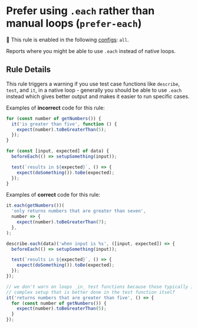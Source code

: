 # Prefer using `.each` rather than manual loops (`prefer-each`)

<!-- RULE_NOTICE -- Generated by `yarn tools:regenerate-docs` -->

<!-- prettier-ignore -->
💼 This rule is enabled in the following [configs](https://github.com/jest-community/eslint-plugin-jest#shareable-configurations): `all`.

<!-- /RULE_NOTICE -->

Reports where you might be able to use `.each` instead of native loops.

## Rule Details

This rule triggers a warning if you use test case functions like `describe`,
`test`, and `it`, in a native loop - generally you should be able to use `.each`
instead which gives better output and makes it easier to run specific cases.

Examples of **incorrect** code for this rule:

```js
for (const number of getNumbers()) {
  it('is greater than five', function () {
    expect(number).toBeGreaterThan(5);
  });
}

for (const [input, expected] of data) {
  beforeEach(() => setupSomething(input));

  test(`results in ${expected}`, () => {
    expect(doSomething()).toBe(expected);
  });
}
```

Examples of **correct** code for this rule:

```js
it.each(getNumbers())(
  'only returns numbers that are greater than seven',
  number => {
    expect(number).toBeGreaterThan(7);
  },
);

describe.each(data)('when input is %s', ([input, expected]) => {
  beforeEach(() => setupSomething(input));

  test(`results in ${expected}`, () => {
    expect(doSomething()).toBe(expected);
  });
});

// we don't warn on loops _in_ test functions because those typically involve
// complex setup that is better done in the test function itself
it('returns numbers that are greater than five', () => {
  for (const number of getNumbers()) {
    expect(number).toBeGreaterThan(5);
  }
});
```
